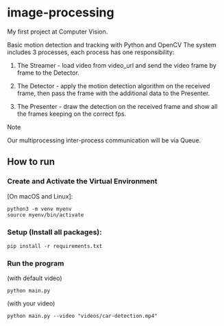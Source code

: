 # image-processing
My first project at Computer Vision.

Basic motion detection and tracking with Python and OpenCV
The system includes 3 processes, each process has one responsibility:

   1. The Streamer - load video from video_url and send the video frame by frame to the Detector.

   2. The Detector - apply the motion detection algorithm on the received frame, then pass the frame with the additional data to the Presenter.

   3. The Presenter - draw the detection on the received frame and show all the frames keeping on the correct fps.

>[!NOTE]  
>Our multiprocessing inter-process communication will be via Queue.

## How to run

### Create and Activate the Virtual Environment
[On macOS and Linux]:

```
python3 -m venv myenv
source myenv/bin/activate
```

### Setup (Install all packages):
```
pip install -r requirements.txt 
```

### Run the program
   
 (with default video)
  ```
  python main.py
  ```
 (with your video)
  ```
  python main.py --video "videos/car-detection.mp4"
  ```


